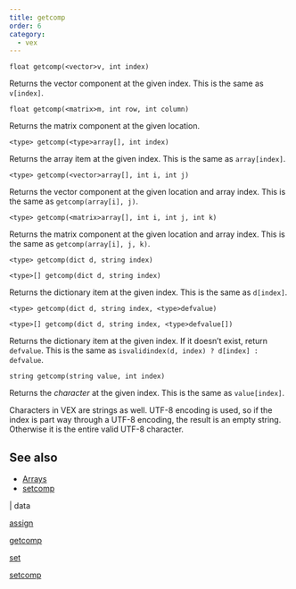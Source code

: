 ```yaml
---
title: getcomp
order: 6
category:
  - vex
---
```


`float getcomp(<vector>v, int index)`

Returns the vector component at the given index.
This is the same as `v[index]`.

`float getcomp(<matrix>m, int row, int column)`

Returns the matrix component at the given location.

`<type> getcomp(<type>array[], int index)`

Returns the array item at the given index.
This is the same as `array[index]`.

`<type> getcomp(<vector>array[], int i, int j)`

Returns the vector component at the given location and array index. This is the same as `getcomp(array[i], j)`.

`<type> getcomp(<matrix>array[], int i, int j, int k)`

Returns the matrix component at the given location and array index. This is the same as `getcomp(array[i], j, k)`.

`<type> getcomp(dict d, string index)`

`<type>[] getcomp(dict d, string index)`

Returns the dictionary item at the given index.
This is the same as `d[index]`.

`<type> getcomp(dict d, string index, <type>defvalue)`

`<type>[] getcomp(dict d, string index, <type>defvalue[])`

Returns the dictionary item at the given index. If it doesn’t exist,
return `defvalue`.
This is the same as `isvalidindex(d, index) ? d[index] : defvalue`.

`string getcomp(string value, int index)`

Returns the _character_ at the given index.
This is the same as `value[index]`.

Characters in VEX are strings as well. UTF-8 encoding is used,
so if the index is part way through a UTF-8 encoding, the result
is an empty string. Otherwise it is the entire valid UTF-8 character.

## See also

- [Arrays](../arrays.html)
- [setcomp](setcomp.html)

|
data

[assign](assign.html)

[getcomp](getcomp.html)

[set](set.html)

[setcomp](setcomp.html)

